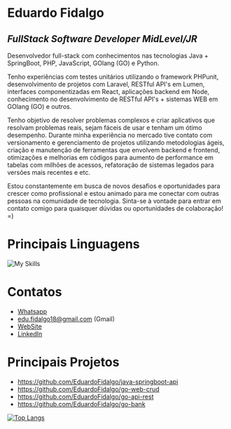 
# Eduardo Fidalgo
## _FullStack Software Developer MidLevel/JR_

Desenvolvedor full-stack com conhecimentos nas tecnologias Java + SpringBoot, PHP, JavaScript, GOlang (GO) e Python.

Tenho experiências com testes unitários utilizando o framework PHPunit, desenvolvimento de projetos com Laravel, RESTful API's em Lumen, interfaces componentizadas em React, aplicações backend em Node, conhecimento no desenvolvimento de RESTful API's + sistemas WEB em GOlang (GO) e outros.

Tenho objetivo de resolver problemas complexos e criar aplicativos que resolvam problemas reais, sejam fáceis de usar e tenham um ótimo desempenho. Durante minha experiência no mercado tive contato com versionamento e gerenciamento de projetos utilizando metodologias ágeis, criação e manutenção de ferramentas que envolvem backend e frontend, otimizações e melhorias em códigos para aumento de performance em tabelas com milhões de acessos, refatoração de sistemas legados para versões mais recentes e etc.

Estou constantemente em busca de novos desafios e oportunidades para crescer como profissional e estou animado para me conectar com outras pessoas na comunidade de tecnologia. Sinta-se à vontade para entrar em contato comigo para quaisquer dúvidas ou oportunidades de colaboração! =)


# Principais Linguagens
![My Skills](https://skillicons.dev/icons?i=java,php,javascript,go,python&theme=dark)

# Contatos
- <a href="https://wa.me/5513974267888?text=FullStack+Software+Developer+-+My+website%3A+https%3A%2F%2Ffidalgo.vercel.app%2F">Whatsapp</a>
- edu.fidalgo18@gmail.com (Gmail)
- <a href="https://fidalgo.vercel.app">WebSite</a>
- <a href="https://www.linkedin.com/in/eduardo-fidalgo-43801625a/">LinkedIn</a>

# Principais Projetos
- https://github.com/EduardoFidalgo/java-springboot-api
- https://github.com/EduardoFidalgo/go-web-crud
- https://github.com/EduardoFidalgo/go-api-rest
- https://github.com/EduardoFidalgo/go-bank

[![Top Langs](https://github-readme-stats.vercel.app/api/top-langs/?username=EduardoFidalgo&layout=compact&theme=radical)](https://github.com/anuraghazra/github-readme-stats)

